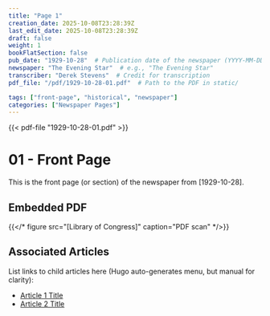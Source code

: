 ```yaml
---
title: "Page 1"
creation_date: 2025-10-08T23:28:39Z
last_edit_date: 2025-10-08T23:28:39Z
draft: false
weight: 1
bookFlatSection: false
pub_date: "1929-10-28"  # Publication date of the newspaper (YYYY-MM-DD)
newspaper: "The Evening Star"  # e.g., "The Evening Star"
transcriber: "Derek Stevens"  # Credit for transcription
pdf_file: "/pdf/1929-10-28-01.pdf"  # Path to the PDF in static/

tags: ["front-page", "historical", "newspaper"]
categories: ["Newspaper Pages"]
---
```

{{< pdf-file "1929-10-28-01.pdf" >}}

# 01 - Front Page
This is the front page (or section) of the newspaper from [1929-10-28].

## Embedded PDF
{{</* figure src="[Library of Congress]" caption="PDF scan" */>}}

## Associated Articles
List links to child articles here (Hugo auto-generates menu, but manual for clarity):
- [Article 1 Title](/2025/10/08/article1/)
- [Article 2 Title](/2025/10/08/article2/)

<!-- Add transcribed text or summaries from the front page here if needed. Child articles will appear in the sidebar menu due to bookCollapseSection. -->
<!-- Note: After creation, replace [PUB_DATE_PLACEHOLDER] with the value from front matter 'pub_date', and [PDF_FILE_PLACEHOLDER] with 'pdf_file'. -->
